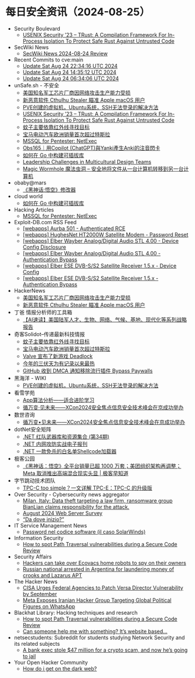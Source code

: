 # 每日安全资讯（2024-08-25）

- Security Boulevard
  - [USENIX Security ’23 – TRust: A Compilation Framework For In-Process Isolation To Protect Safe Rust Against Untrusted Code](https://securityboulevard.com/2024/08/usenix-security-23-trust-a-compilation-framework-for-in-process-isolation-to-protect-safe-rust-against-untrusted-code/)
- SecWiki News
  - [SecWiki News 2024-08-24 Review](http://www.sec-wiki.com/?2024-08-24)
- Recent Commits to cve:main
  - [Update Sat Aug 24 22:34:16 UTC 2024](https://github.com/trickest/cve/commit/4469ceb8f69411fa8dac233ddf5dff52b5c0de0c)
  - [Update Sat Aug 24 14:35:12 UTC 2024](https://github.com/trickest/cve/commit/5f66b7bac31a58b94dfa46a05ed255f2b69a2839)
  - [Update Sat Aug 24 06:34:06 UTC 2024](https://github.com/trickest/cve/commit/72b8379ac7a9dac827376c36f18206429311ff36)
- unSafe.sh - 不安全
  - [美国知名军工芯片厂商因网络攻击生产能力受损](https://buaq.net/go-258003.html)
  - [新恶意软件 Cthulhu Stealer 瞄准 Apple macOS 用户](https://buaq.net/go-258004.html)
  - [PVE创建的虚拟机，Ubuntu系统，SSH无法登录的解决方法](https://buaq.net/go-257994.html)
  - [USENIX Security ’23 – TRust: A Compilation Framework For In-Process Isolation To Protect Safe Rust Against Untrusted Code](https://buaq.net/go-258020.html)
  - [蚊子主要依靠红外线寻找目标](https://buaq.net/go-257995.html)
  - [宝马电动汽车欧洲销量首次超过特斯拉](https://buaq.net/go-257996.html)
  - [MSSQL for Pentester: NetExec](https://buaq.net/go-257993.html)
  - [Obs165｜用Copilot (ChatGPT)與Yanki產生Anki的注音閃卡](https://buaq.net/go-257990.html)
  - [如何在 Go 中构建可插拔库](https://buaq.net/go-257991.html)
  - [Leadership Challenges in Multicultural Design Teams](https://buaq.net/go-258009.html)
  - [Magic Wormhole 魔法虫洞 – 安全地将文件从一台计算机转移到另一台计算机](https://buaq.net/go-257971.html)
- obaby@mars
  - [《黑神话:悟空》修改器](https://h4ck.org.cn/2024/08/17898)
- cloud world
  - [如何在 Go 中构建可插拔库](https://cloudsjhan.github.io/2024/08/24/%E5%A6%82%E4%BD%95%E5%9C%A8-Go-%E4%B8%AD%E6%9E%84%E5%BB%BA%E5%8F%AF%E6%8F%92%E6%8B%94%E5%BA%93/)
- Hacking Articles
  - [MSSQL for Pentester: NetExec](https://www.hackingarticles.in/mssql-for-pentester-netexec/)
- Exploit-DB.com RSS Feed
  - [[webapps] Aurba 501 - Authenticated RCE](https://www.exploit-db.com/exploits/52074)
  - [[webapps] HughesNet HT2000W Satellite Modem - Password Reset](https://www.exploit-db.com/exploits/52073)
  - [[webapps] Elber Wayber Analog/Digital Audio STL 4.00 - Device Config Disclosure](https://www.exploit-db.com/exploits/52072)
  - [[webapps] Elber Wayber Analog/Digital Audio STL 4.00 - Authentication Bypass](https://www.exploit-db.com/exploits/52071)
  - [[webapps] Elber ESE DVB-S/S2 Satellite Receiver 1.5.x - Device Config](https://www.exploit-db.com/exploits/52070)
  - [[webapps] Elber ESE DVB-S/S2 Satellite Receiver 1.5.x - Authentication Bypass](https://www.exploit-db.com/exploits/52069)
- HackerNews
  - [美国知名军工芯片厂商因网络攻击生产能力受损](https://hackernews.cc/archives/54980)
  - [新恶意软件 Cthulhu Stealer 瞄准 Apple macOS 用户](https://hackernews.cc/archives/54977)
- 丁爸 情报分析师的工具箱
  - [【AI速读】美国陆军人才、生物、网络、气候、基地、现代化等系列战略报告](https://mp.weixin.qq.com/s?__biz=MzI2MTE0NTE3Mw==&mid=2651145840&idx=1&sn=d67179816686a0e9892dcf1d13a9f696&chksm=f1af314ac6d8b85cffb1617eced124db4ed91c5a14eaf16e2148f2c58705e6074206985fe76e&scene=58&subscene=0#rd)
- 奇客Solidot–传递最新科技情报
  - [蚊子主要依靠红外线寻找目标](https://www.solidot.org/story?sid=79065)
  - [宝马电动汽车欧洲销量首次超过特斯拉](https://www.solidot.org/story?sid=79064)
  - [Valve 宣布了新游戏 Deadlock](https://www.solidot.org/story?sid=79063)
  - [今年的三伏天为有记录以来最热](https://www.solidot.org/story?sid=79062)
  - [GitHub 收到 DMCA 通知移除流行插件 Bypass Paywalls](https://www.solidot.org/story?sid=79061)
- 黑海洋 - WIKI
  - [PVE创建的虚拟机，Ubuntu系统，SSH无法登录的解决方法](https://www.upx8.com/4296)
- 看雪学苑
  - [App算法分析——适合进阶学习](https://mp.weixin.qq.com/s?__biz=MjM5NTc2MDYxMw==&mid=2458569233&idx=1&sn=3a07a396aa8b08e4940e2136e444afc1&chksm=b18dfa9b86fa738dc50afb40381465176ff0f9835dfcc1251f34a7c3c7b6254081152a137c71&scene=58&subscene=0#rd)
  - [循万变·见未来——XCon2024安全焦点信息安全技术峰会在京成功举办](https://mp.weixin.qq.com/s?__biz=MjM5NTc2MDYxMw==&mid=2458569233&idx=2&sn=c14f614da36ebc00c37dd50fc943ce27&chksm=b18dfa9b86fa738d9de08b2ee9f8141d14c02777f4dae0a28566b5b8c2b1f03a29ab44bca061&scene=58&subscene=0#rd)
- 数世咨询
  - [循万变•见未来——XCon2024安全焦点信息安全技术峰会在京成功举办](https://mp.weixin.qq.com/s?__biz=MzkxNzA3MTgyNg==&mid=2247514884&idx=1&sn=9675261594a27eacbf5d2944c5673a9e&chksm=c144c9b9f63340af6735e3ac67dc3f038c73d489db1b87f74278d7e7799b1b0714b082624f1a&scene=58&subscene=0#rd)
- dotNet安全矩阵
  - [.NET 红队武器库和资源集合 (第34期)](https://mp.weixin.qq.com/s?__biz=MzUyOTc3NTQ5MA==&mid=2247494733&idx=1&sn=42fe9c0ca16b743d4f4a29f6c8cacd49&chksm=fa5942a0cd2ecbb694b79a76cf46e0d08f5c2e6b68c5847f0b2cae14eb09cac0ba4bebee4f25&scene=58&subscene=0#rd)
  - [.NET 内网攻防实战电子报刊](https://mp.weixin.qq.com/s?__biz=MzUyOTc3NTQ5MA==&mid=2247494733&idx=2&sn=b7695b395c079fa32e1a6c466196c92c&chksm=fa5942a0cd2ecbb65568a28b5bd9eac4cec7ec270789a49798d9fe4416d1519eda7167c585bd&scene=58&subscene=0#rd)
  - [.NET 一款免杀的白名单Shellcode加载器](https://mp.weixin.qq.com/s?__biz=MzUyOTc3NTQ5MA==&mid=2247494733&idx=3&sn=bd809195b1589a31194de59d807a10c6&chksm=fa5942a0cd2ecbb6892998a2366307c6269ea5119d7f5e6384ddf6daa68f746bed481b3b8a52&scene=58&subscene=0#rd)
- 极客公园
  - [《黑神话：悟空》全平台销量已超 1000 万套；美团组织架构再调整；Meta 取消推出高端混合现实头显 | 极客早知道](https://mp.weixin.qq.com/s?__biz=MTMwNDMwODQ0MQ==&mid=2653052477&idx=1&sn=eeb37e8f3ab001f7eb1879ed3b667bdc&chksm=7e57238b4920aa9df003daa749893cfc5c2344cfec583f0971f2a493a84d945ec21b4cd898a6&scene=58&subscene=0#rd)
- 字节跳动技术团队
  - [TPC-C too simple？一文详解 TPC-E：TPC-C 的升级版](https://mp.weixin.qq.com/s?__biz=MzI1MzYzMjE0MQ==&mid=2247509226&idx=1&sn=b00442b19de31d4a1ffbd64a762f20f3&chksm=e9d36f08dea4e61ea6a49a57173fc04c3e9f22dd9996886c73159869da61f7e45d07c53ca383&scene=58&subscene=0#rd)
- Over Security - Cybersecurity news aggregator
  - [Milan, Italy: Data theft targeting a law firm, ransomware group BianLian claims responsibility for the attack.](https://www.suspectfile.com/milan-italy-data-theft-targeting-a-law-firm-ransomware-group-bianlian-claims-responsibility-for-the-attack/)
  - [August 2024 Web Server Survey](https://www.netcraft.com/blog/august-2024-web-server-survey/)
  - [“Da dove inizio?”](https://roccosicilia.com/2024/08/24/da-dove-inizio/)
- IT Service Management News
  - [Password nel codice software (il caso SolarWinds)](http://blog.cesaregallotti.it/2024/08/password-nel-codice-software-il-caso.html)
- Information Security
  - [How to spot Path Traversal vulnerabilities during a Secure Code Review](https://www.reddit.com/r/Information_Security/comments/1f06i69/how_to_spot_path_traversal_vulnerabilities_during/)
- Security Affairs
  - [Hackers can take over Ecovacs home robots to spy on their owners](https://securityaffairs.com/167508/hacking/researchers-hacked-ecovacs-devices.html)
  - [Russian national arrested in Argentina for laundering money of crooks and Lazarus APT](https://securityaffairs.com/167485/cyber-crime/russian-national-arrested-laundering-lazarus-funds.html)
- The Hacker News
  - [CISA Urges Federal Agencies to Patch Versa Director Vulnerability by September](https://thehackernews.com/2024/08/cisa-urges-federal-agencies-to-patch.html)
  - [Meta Exposes Iranian Hacker Group Targeting Global Political Figures on WhatsApp](https://thehackernews.com/2024/08/meta-exposes-iranian-hacker-group.html)
- Blackhat Library: Hacking techniques and research
  - [How to spot Path Traversal vulnerabilities during a Secure Code Review](https://www.reddit.com/r/blackhat/comments/1f06ixf/how_to_spot_path_traversal_vulnerabilities_during/)
  - [Can someone help me with something? It’s website based…](https://www.reddit.com/r/blackhat/comments/1f07dmu/can_someone_help_me_with_something_its_website/)
- netsecstudents: Subreddit for students studying Network Security and its related subjects
  - [A bank exec stole $47 million for a crypto scam, and now he’s going to jail](https://www.reddit.com/r/netsecstudents/comments/1f01436/a_bank_exec_stole_47_million_for_a_crypto_scam/)
- Your Open Hacker Community
  - [How do i get on the dark web?](https://www.reddit.com/r/HowToHack/comments/1ezxsj7/how_do_i_get_on_the_dark_web/)
